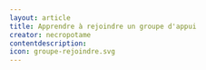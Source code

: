 ```yaml
---
layout: article
title: Apprendre à rejoindre un groupe d'appui
creator: necropotame
contentdescription:
icon: groupe-rejoindre.svg
---
```



